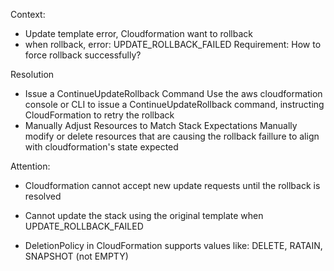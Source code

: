 Context:
- Update template error, Cloudformation want to rollback
- when rollback, error: UPDATE_ROLLBACK_FAILED
Requirement:
How to force rollback successfully?

Resolution
- Issue a ContinueUpdateRollback Command
Use the aws cloudformation console or CLI to issue a ContinueUpdateRollback command, instructing CloudFormation to retry the rollback
- Manually Adjust Resources to Match Stack Expectations
Manually modify or delete resources that are causing the rollback faillure to align with cloudformation's state expected

Attention:
- Cloudformation cannot accept new update requests until the rollback is resolved 
- Cannot update the stack using the original template when UPDATE_ROLLBACK_FAILED




- DeletionPolicy in CloudFormation supports values like: DELETE, RATAIN, SNAPSHOT (not EMPTY)

